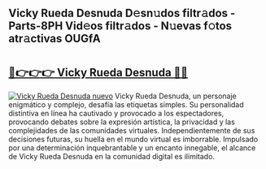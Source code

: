 ## Vicky Rueda Desnuda D𝚎sn𝚞dos filtr𝚊dos - Parts-8PH Vid𝚎os filtr𝚊dos - N𝚞evas f𝚘tos atr𝚊ctivas OUGfA

# <h2><a href="http://mb86qy.tromn.icu/?c=Vicky+Rueda+Desnuda">🔗👉👉👉 Vicky Rueda Desnuda 🔗🔗</a></h2>

[![Vicky Rueda Desnuda nuevo](https://i.imgur.com/pEAQMta.gif)](http://mb86qy.tromn.icu/?c=Vicky+Rueda+Desnuda)
Vicky Rueda Desnuda, un personaje enigmático y complejo, desafía las etiquetas simples. Su personalidad distintiva en línea ha cautivado y provocado a los espectadores, provocando debates sobre la expresión artística, la privacidad y las complejidades de las comunidades virtuales. Independientemente de sus decisiones futuras, su huella en el mundo virtual es imborrable. Impulsado por una determinación inquebrantable y un encanto innegable, el alcance de Vicky Rueda Desnuda en la comunidad digital es ilimitado.

